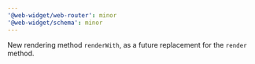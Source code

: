 ```yaml
---
'@web-widget/web-router': minor
'@web-widget/schema': minor
---
```


New rendering method `renderWith`, as a future replacement for the `render` method.
